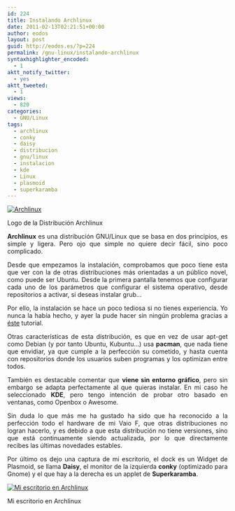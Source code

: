 ```yaml
---
id: 224
title: Instalando Archlinux
date: 2011-02-13T02:21:51+00:00
author: eodos
layout: post
guid: http://eodos.es/?p=224
permalink: /gnu-linux/instalando-archlinux
syntaxhighlighter_encoded:
  - 1
aktt_notify_twitter:
  - yes
aktt_tweeted:
  - 1
views:
  - 820
categories:
  - GNU/Linux
tags:
  - archlinux
  - conky
  - daisy
  - distribucion
  - gnu/linux
  - instalacion
  - kde
  - Linux
  - plasmoid
  - superkaramba
---
```

<div id="attachment_228" style="width: 310px" class="wp-caption aligncenter">
  <a href="/wp-content/uploads/2011/02/archlinux-logo-dark-90dpi.png" data-rel="lightbox-0" title=""><img class="wp-image-228 " title="archlinux-logo" src="https://i0.wp.com/blog.eodos.net/wp-content/uploads/2011/02/archlinux-logo-dark-90dpi-300x99.png?resize=300%2C99" alt="Archlinux" srcset="https://i2.wp.com/eodos.net/wp-content/uploads/2011/02/archlinux-logo-dark-90dpi.png?resize=300%2C99&ssl=1 300w, https://i2.wp.com/eodos.net/wp-content/uploads/2011/02/archlinux-logo-dark-90dpi.png?w=600&ssl=1 600w" sizes="(max-width: 300px) 100vw, 300px" data-recalc-dims="1" /></a>
  
  <p class="wp-caption-text">
    Logo de la Distribución Archlinux
  </p>
</div>

<p style="text-align: justify;">
  <strong>Archlinux</strong> es una distribución GNU/Linux que se basa en dos principios, es simple y ligera. Pero ojo que simple no quiere decir fácil, sino poco complicado.
</p>

<p style="text-align: justify;">
  Desde que empezamos la instalación, comprobamos que poco tiene esta que ver con la de otras distribuciones más orientadas a un público novel, como puede ser Ubuntu. Desde la primera pantalla tenemos que configurar cada uno de los parámetros que configurar el sistema operativo, desde repositorios a activar, si deseas instalar grub&#8230;
</p>

<p style="text-align: justify;">
  Por ello, la instalación se hace un poco tediosa si no tienes experiencia. Yo nunca la había hecho, y ayer la pude hacer sin ningún problema gracias a <a href="http://danimanx.org/blog/?p=53">éste</a> tutorial.
</p>

<p style="text-align: justify;">
  Otras características de esta distribución, es que en vez de usar apt-get como Debian (y por tanto Ubuntu, Kubuntu&#8230;) usa <strong>pacman</strong>, que nada tiene que envidiar, ya que cumple a la perfección su cometido, y hasta cuenta con repositorios donde los usuarios suben programas y los optimizan entre todos.
</p>

<p style="text-align: justify;">
  También es destacable comentar que <strong>viene sin entorno gráfico</strong>, pero sin embargo se adapta perfectamente al que quieras instalar. En mi caso he seleccionado <strong>KDE</strong>, pero tengo intención de probar otro basado en ventanas, como Openbox o Awesome.
</p>

<p style="text-align: justify;">
  Sin duda lo que más me ha gustado ha sido que ha reconocido a la perfección todo el hardware de mi Vaio F, que otras distribuciones no logran hacerlo, y es debido a que esta distribución no tiene versiones, sino que está continuamente siendo actualizada, por lo que directamente recibes las últimas novedades estables.
</p>

<p style="text-align: justify;">
  Por último os dejo una captura de mi escritorio, el dock es un Widget de Plasmoid, se llama <strong>Daisy</strong>, el monitor de la izquierda <strong>conky</strong> (optimizado para Gnome) y el que hay a la derecha es un applet de <strong>Superkaramba</strong>.
</p>

<div id="attachment_422" style="width: 310px" class="wp-caption aligncenter">
  <a href="https://i0.wp.com/eodos.net/wp-content/uploads/2011/02/escritorio-archlinux.png" data-rel="lightbox-1" title=""><img class="size-medium wp-image-422" src="https://i0.wp.com/eodos.net/wp-content/uploads/2011/02/escritorio-archlinux-300x168.png?resize=300%2C168" alt="Mi escritorio en Archlinux" srcset="https://i0.wp.com/eodos.net/wp-content/uploads/2011/02/escritorio-archlinux.png?resize=300%2C168&ssl=1 300w, https://i0.wp.com/eodos.net/wp-content/uploads/2011/02/escritorio-archlinux.png?w=800&ssl=1 800w" sizes="(max-width: 300px) 100vw, 300px" data-recalc-dims="1" /></a>
  
  <p class="wp-caption-text">
    Mi escritorio en Archlinux
  </p>
</div>